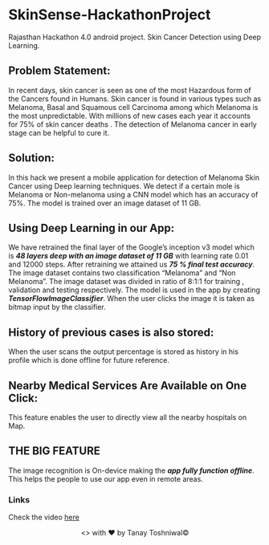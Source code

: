 # SkinSense-HackathonProject
  Rajasthan Hackathon 4.0 android project.
Skin Cancer Detection using Deep Learning.
## Problem Statement: #

  In recent days, skin cancer is seen as one of the most Hazardous form of the Cancers found in Humans. Skin cancer is found in various types such as Melanoma, Basal and Squamous cell Carcinoma among which Melanoma is the most unpredictable. With millions of new cases each year it accounts for 75% of skin cancer deaths . The detection of Melanoma cancer in early stage can be helpful to cure it.


## Solution: #

  In this hack we present a mobile application for detection of Melanoma Skin Cancer using Deep learning techniques. We detect if a certain mole is Melanoma or Non-melanoma using a CNN model which has an accuracy of 75%. The model is trained over an image dataset of 11 GB.


## Using Deep Learning in our App: #
 
   We have retrained the final layer of the Google’s inception v3 model which is ***48 layers deep with an image dataset of 11 GB*** with learning rate 0.01 and 12000 steps. After retraining we attained us ***75 % final test accuracy***.
The image dataset contains two classification “Melanoma” and “Non Melanoma”.
The image dataset was divided in ratio of 8:1:1 for training , validation and testing respectively.
The model is used in the app by creating ***TensorFlowImageClassifier***. When the user clicks the image it is taken as bitmap input by the classifier.


## History of previous cases is also stored: #
  
   When the user scans the output percentage is stored as history in his profile which is done offline for future reference.


## Nearby Medical Services Are Available on One Click: #
   
   This feature enables the user to directly view all the nearby hospitals on Map.


## THE BIG FEATURE #
    
   The image recognition is On-device making the ***app fully function offline***.
   This helps the people to use our app even in remote areas.

### Links
  Check the video [here](https://drive.google.com/file/d/1RkQBlA70qvi8SBSMB2zk-3ypVpzpRCca/view?usp=drivesdk)

<p align="center"><> with &hearts; by Tanay Toshniwal&copy;</p>
